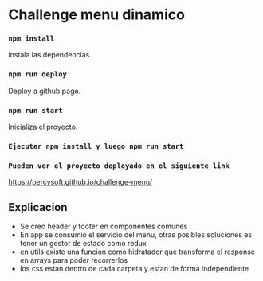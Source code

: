 # Challenge menu dinamico
### `npm install`

instala las dependencias.
### `npm run deploy`

Deploy a github page.


### `npm run start`

Inicializa el proyecto.


### `Ejecutar npm install y luego npm run start`

### `Pueden ver el proyecto deployado en el siguiente link`

https://percysoft.github.io/challenge-menu/
## Explicacion

- Se creo header y footer en componentes comunes 
- En app se consumio el servicio del menu, otras posibles soluciones es tener un gestor de estado como redux
- en utils existe una funcion como hidratador que transforma el response en arrays para poder recorrerlos
- los css estan dentro de cada carpeta y estan de forma independiente
